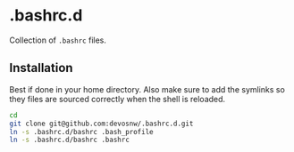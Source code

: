 # .bashrc.d

Collection of `.bashrc` files.

## Installation

Best if done in your home directory. Also make sure to add the symlinks so they files are sourced correctly when the shell is reloaded.

```sh
cd
git clone git@github.com:devosnw/.bashrc.d.git
ln -s .bashrc.d/bashrc .bash_profile
ln -s .bashrc.d/bashrc .bashrc
```

